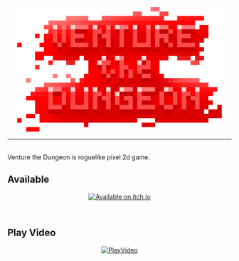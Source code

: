 <div align="center">

![mainlogo](readme/mainlogo.png)

</div>
<hr>
<br>
Venture the Dungeon is roguelike pixel 2d game.

<br>

## Available
<div align="center">

[![Available on itch.io](http://jessemillar.github.io/available-on-itchio-badge/badge-bw.png)](https://g0709-19.itch.io/venture-gungeon)

</div>

<br>

## Play Video
<div align="center">

[![PlayVideo](https://img.youtube.com/vi/HXqWXCM68Xc/0.jpg)](https://youtu.be/HXqWXCM68Xc)

</div>